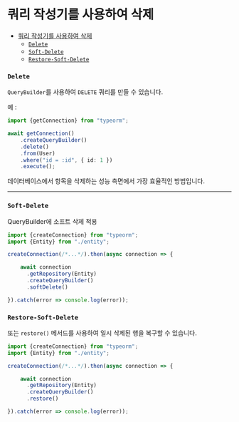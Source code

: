 # 쿼리 작성기를 사용하여 삭제

- [쿼리 작성기를 사용하여 삭제](#쿼리-작성기를-사용하여-삭제)
    - [`Delete`](#delete)
    - [`Soft-Delete`](#soft-delete)
    - [`Restore-Soft-Delete`](#restore-soft-delete)

### `Delete`

`QueryBuilder`를 사용하여 `DELETE` 쿼리를 만들 수 있습니다.

예 :

```typescript
import {getConnection} from "typeorm";

await getConnection()
    .createQueryBuilder()
    .delete()
    .from(User)
    .where("id = :id", { id: 1 })
    .execute();
```

데이터베이스에서 항목을 삭제하는 성능 측면에서 가장 효율적인 방법입니다.

---

### `Soft-Delete`

QueryBuilder에 소프트 삭제 적용

```typescript
import {createConnection} from "typeorm";
import {Entity} from "./entity";

createConnection(/*...*/).then(async connection => {

    await connection
      .getRepository(Entity)
      .createQueryBuilder()
      .softDelete()

}).catch(error => console.log(error));
```

### `Restore-Soft-Delete`

또는 `restore()` 메서드를 사용하여 일시 삭제된 행을 복구할 수 있습니다.

```typescript
import {createConnection} from "typeorm";
import {Entity} from "./entity";

createConnection(/*...*/).then(async connection => {

    await connection
      .getRepository(Entity)
      .createQueryBuilder()
      .restore()

}).catch(error => console.log(error));
```
